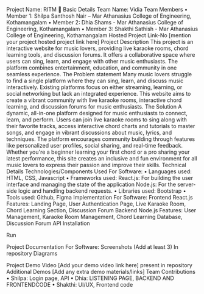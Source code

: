Project Name: RITM 🎯
Basic Details
Team Name: Vidia
Team Members
•	Member 1: Shilpa Santhosh Nair – Mar Athanasius College of Engineering, Kothamangalam
•	Member 2: Dhia Shams - Mar Athanasius College of Engineering, Kothamangalam
•	Member 3: Shakthi Sathish - Mar Athanasius College of Engineering, Kothamangalam
Hosted Project Link-No
[mention your project hosted project link here]
Project Description
This project is an interactive website for music lovers, providing live karaoke rooms, chord learning tools, and discussion forums. It offers a collaborative space where users can sing, learn, and engage with other music enthusiasts. The platform combines entertainment, education, and community in one seamless experience.
The Problem statement
Many music lovers struggle to find a single platform where they can sing, learn, and discuss music interactively. Existing platforms focus on either streaming, learning, or social networking but lack an integrated experience. This website aims to create a vibrant community with live karaoke rooms, interactive chord learning, and discussion forums for music enthusiasts.
The Solution
A dynamic, all-in-one platform designed for music enthusiasts to connect, learn, and perform. Users can join live karaoke rooms to sing along with their favorite tracks, access interactive chord charts and tutorials to master songs, and engage in vibrant discussions about music, lyrics, and techniques. The platform encourages community building through features like personalized user profiles, social sharing, and real-time feedback. Whether you're a beginner learning your first chord or a pro sharing your latest performance, this site creates an inclusive and fun environment for all music lovers to express their passion and improve their skills.
Technical Details
Technologies/Components Used
For Software:
•	Languages used: HTML, CSS, Javascript
•	Frameworks used: 
React.js: For building the user interface and managing the state of the application Node.js: For the server-side logic and handling backend requests.
•	Libraries used: Bootstrap
•	Tools used: Github, Figma
Implementation
For Software:
Frontend
React.js
Features: Landing Page, User Authentication Page, Live Karaoke Room, Chord Learning Section, Discussion Forum
Backend
Node.js
Features: User Management, Karaoke Room Management, Chord Learning Database, Discussion Forum API
Installation

Run

Project Documentation
For Software:
Screenshots (Add at least 3)
In repository
Diagrams

Project Demo
Video
[Add your demo video link here] present in repository
Additional Demos
[Add any extra demo materials/links]
Team Contributions
•	Shilpa: Login page, API
•	Dhia: LISTENING PAGE, BACKEND AND FRONTENDCODE
•	Shakthi: UI/UX, Frontend code

